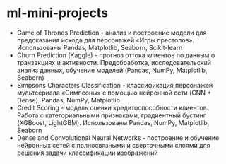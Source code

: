 # ml-mini-projects

- Game of Thrones Prediction - анализ и построение модели для предсказания исхода для персонажей «Игры престолов». Использованы Pandas, Matplotlib, Seaborn, Scikit-learn
- Churn Prediction (Kaggle) - прогноз оттока клиентов по данным о транзакциях и активности. Предобработка, исследовательский анализ данных, обучение моделей (Pandas, NumPy, Matplotlib, Seaborn)
- Simpsons Characters Classification - классификация персонажей мультсериала «Симпсоны» с помощью нейронной сети (CNN + Dense). Pandas, NumPy, Matplotlib
- Credit Scoring - модель оценки кредитоспособности клиентов. Работа с категориальными признаками, градиентный бустинг (XGBoost, LightGBM). Использованы Pandas, NumPy, Matplotlib, Seaborn
- Dense and Convolutional Neural Networks - построение и обучение нейронных сетей с полносвязными и сверточными слоями для решения задачи классификации изображений
